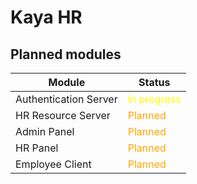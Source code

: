 # Kaya HR

## Planned modules

| Module | Status |
| --- | --- |
| Authentication Server | <font color="yellow">In progress</font> |
| HR Resource Server | <font color="orange">Planned</font>
| Admin Panel | <font color="orange">Planned</font>
| HR Panel | <font color="orange">Planned</font>
| Employee Client | <font color="orange">Planned</font>
